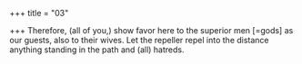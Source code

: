 +++
title = "03"

+++
Therefore, (all of you,) show favor here to the superior men [=gods] as  our guests, also to their wives.
Let the repeller repel into the distance anything standing in the path and  (all) hatreds.
